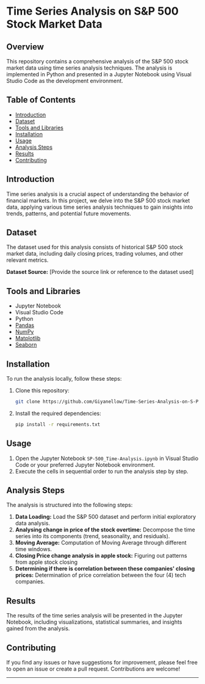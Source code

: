 # Time Series Analysis on S&P 500 Stock Market Data

## Overview

This repository contains a comprehensive analysis of the S&P 500 stock market data using time series analysis techniques. The analysis is implemented in Python and presented in a Jupyter Notebook using Visual Studio Code as the development environment.

## Table of Contents

- [Introduction](#introduction)
- [Dataset](#dataset)
- [Tools and Libraries](#tools-and-libraries)
- [Installation](#installation)
- [Usage](#usage)
- [Analysis Steps](#analysis-steps)
- [Results](#results)
- [Contributing](#contributing)

## Introduction

Time series analysis is a crucial aspect of understanding the behavior of financial markets. In this project, we delve into the S&P 500 stock market data, applying various time series analysis techniques to gain insights into trends, patterns, and potential future movements.

## Dataset

The dataset used for this analysis consists of historical S&P 500 stock market data, including daily closing prices, trading volumes, and other relevant metrics.

**Dataset Source:** [Provide the source link or reference to the dataset used]

## Tools and Libraries

- Jupyter Notebook
- Visual Studio Code
- Python
- [Pandas](https://pandas.pydata.org/)
- [NumPy](https://numpy.org/)
- [Matplotlib](https://matplotlib.org/)
- [Seaborn](https://seaborn.pydata.org)

## Installation

To run the analysis locally, follow these steps:

1. Clone this repository:

   ```bash
   git clone https://github.com/Giyanellow/Time-Series-Analysis-on-S-P-500-Stock-Market-Data
   ```

2. Install the required dependencies:

   ```bash
   pip install -r requirements.txt
   ```

## Usage

1. Open the Jupyter Notebook `SP-500_Time-Analysis.ipynb` in Visual Studio Code or your preferred Jupyter Notebook environment.
2. Execute the cells in sequential order to run the analysis step by step.

## Analysis Steps

The analysis is structured into the following steps:

1. **Data Loading:** Load the S&P 500 dataset and perform initial exploratory data analysis.
2. **Analysing change in price of the stock overtime:** Decompose the time series into its components (trend, seasonality, and residuals).
3. **Moving Average:** Computation of Moving Average through different time windows.
4. **Closing Price change analysis in apple stock:** Figuring out patterns from apple stock closing
5. **Determining if there is correlation between these companies' closing prices:** Determination of price correlation between the four (4) tech companies.

## Results

The results of the time series analysis will be presented in the Jupyter Notebook, including visualizations, statistical summaries, and insights gained from the analysis.

## Contributing

If you find any issues or have suggestions for improvement, please feel free to open an issue or create a pull request. Contributions are welcome!

---